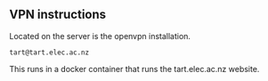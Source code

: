 ## VPN instructions

Located on the server is the openvpn installation.

    tart@tart.elec.ac.nz
    
This runs in a docker container that runs the tart.elec.ac.nz website.
